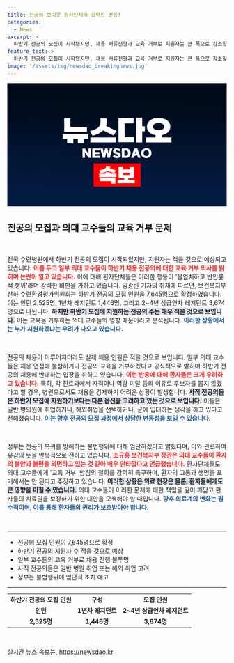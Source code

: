 ```yaml
---
title: 전공의 보이콧 환자단체의 강력한 반응!
categories:
  - News
excerpt: >
  하반기 전공의 모집이 시작됐지만, 채용 서류전형과 교육 거부로 지원자는 큰 폭으로 감소할 전망입니다. 환자단체는 의대 교수들의 행동을 강력히 비판하며 반인륜적이라 표현했습니다.
feature_text: >
  하반기 전공의 모집이 시작됐지만, 채용 서류전형과 교육 거부로 지원자는 큰 폭으로 감소할 전망입니다. 환자단체는 의대 교수들의 행동을 강력히 비판하며 반인륜적이라 표현했습니다.
image: '/assets/img/newsdao_breakingnews.jpg'
---
```


<p><img src="/assets/img/newsdao_breakingnews.jpg" alt="flaretime 속보" /></p>

<h2 data-ke-size="size26">전공의 모집과 의대 교수들의 교육 거부 문제</h2>

<p data-ke-size="size16">&nbsp;</p>

<p>전국 수련병원에서 하반기 전공의 모집이 시작되었지만, 지원자는 적을 것으로 예상되고 있습니다. <b><span style="color: #ee2323;">이를 두고 일부 의대 교수들이 하반기 채용 전공의에 대한 교육 거부 의사를 밝히며 논란이 일고 있습니다.</span></b> 이에 대해 환자단체들은 이러한 행동이 '몰염치하고 반인륜적 행위'라며 강력한 비판을 가하고 있습니다. 임광빈 기자의 취재에 따르면, 보건복지부 산하 수련환경평가위원회는 하반기 전공의 모집 인원을 7,645명으로 확정하였습니다. 이는 인턴 2,525명, 1년차 레지던트 1,446명, 그리고 2~4년 상급연차 레지던트 3,674명으로 나뉩니다. <b><span style="background-color: #21538527;">하지만 하반기 모집에 지원하는 전공의 수는 매우 적을 것으로 보입니다.</span></b> 이는 교육을 거부하는 의대 교수들의 영향 때문이라고 분석됩니다. <b><span style="color: #1a5490;">이러한 상황에서는 누가 지원하겠냐는 우려가 나오고 있습니다.</span></b></p>

<p data-ke-size="size16">&nbsp;</p>

<p>전공의 채용이 이루어지더라도 실제 채용 인원은 적을 것으로 보입니다. 일부 의대 교수들은 채용 면접에 불참하거나 전공의 교육을 거부하겠다고 공식적으로 밝히며 하반기 전공의 채용에 반대하는 입장을 취하고 있습니다. <b><span style="color: #ee2323;">이런 반응에 대해 환자들은 크게 우려하고 있습니다.</span></b> 특히, 각 진료과에서 자격이나 역량 미달 등의 이유로 후보자를 뽑지 않겠다고 할 경우, 병원으로서도 채용을 강제하기 어려운 상황이 발생합니다. <b><span style="background-color: #21538527;">사직 전공의들은 하반기 모집에 지원하기보다는 다른 옵션을 고려하고 있는 것으로 보입니다.</span></b> 이들은 일반 병의원에 취업하거나, 해외취업을 선택하거나, 군에 입대하는 생각을 하고 있다고 전해졌습니다. <b><span style="color: #1a5490;">이는 향후 전공의 모집 과정에서 상당한 변동성을 보일 수 있습니다.</span></b></p>

<p data-ke-size="size16">&nbsp;</p>

<p>정부는 전공의 복귀를 방해하는 불법행위에 대해 엄단하겠다고 밝혔다며, 이와 관련하여 유감의 뜻을 반복적으로 전하고 있습니다. <b><span style="color: #ee2323;">조규홍 보건복지부 장관은 의대 교수들이 환자의 불안과 불편을 외면하고 있는 것 같아 매우 안타깝다고 언급했습니다.</span></b> 환자단체들도 의대 교수들에게 '교육 거부' 방침의 철회를 강력히 촉구하며, 환자의 고통과 생명을 포기해서는 안 된다고 주장하고 있습니다. <b><span style="background-color: #21538527;">이러한 상황은 의료 현장은 물론, 환자들에게도 큰 영향을 미칠 수 있습니다.</span></b> 의대 교수들이 이러한 문제에 대한 책임을 깊이 깨닫고 환자들의 치료권을 보장하기 위한 대안을 모색해야 할 때입니다. <b><span style="color: #1a5490;">향후 의료계의 변화는 필수적이며, 이를 통해 환자들의 권리가 보호받아야 합니다.</span></b></p>

<p data-ke-size="size16">&nbsp;</p>

<hr>

<ul>
  <li>전공의 모집 인원이 7,645명으로 확정</li>
  <li>하반기 전공의 지원자 수 적을 것으로 예상</li>
  <li>일부 교수들의 교육 거부로 채용 진행 불투명</li>
  <li>사직 전공의들은 일반 병원 취업 또는 해외 취업 고려</li>
  <li>정부는 불법행위에 엄단적 조치 예고</li>
</ul>

<hr>

<table style="width: 100%;">
  <tr>
    <td style="text-align: center; height: 17px;"><b>하반기 전공의 모집 인원</b></td>
    <td style="text-align: center; height: 17px;"><b>구성</b></td>
    <td style="text-align: center; height: 17px;"><b>모집 인원</b></td>
  </tr>
  <tr>
    <td style="text-align: center; height: 17px;"><b>인턴</b></td>
    <td style="text-align: center; height: 17px;"><b>1년차 레지던트</b></td>
    <td style="text-align: center; height: 17px;"><b>2~4년 상급연차 레지던트</b></td>
  </tr>
  <tr>
    <td style="text-align: center; height: 17px;"><b>2,525명</b></td>
    <td style="text-align: center; height: 17px;"><b>1,446명</b></td>
    <td style="text-align: center; height: 17px;"><b>3,674명</b></td>
  </tr>
</table>

<p data-ke-size="size16">&nbsp;</p>
실시간 뉴스 속보는, <a href="https://newsdao.kr" rel="dofollow">https://newsdao.kr</a>


